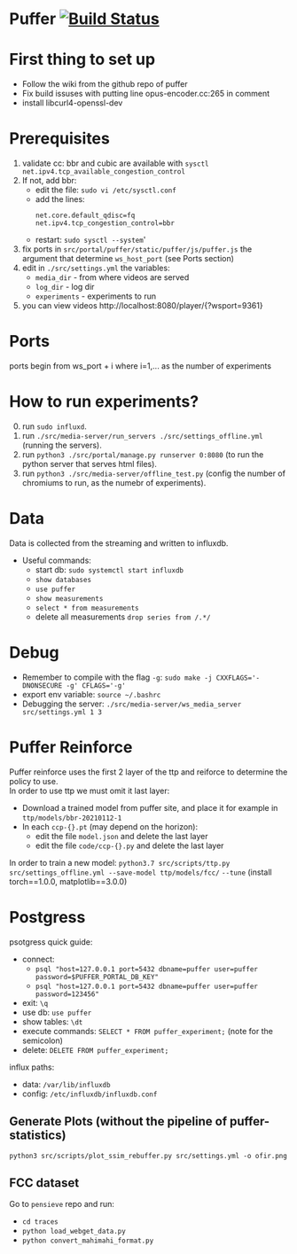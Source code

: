 # Puffer [![Build Status](https://travis-ci.org/StanfordSNR/puffer.svg?branch=master)](https://travis-ci.org/StanfordSNR/puffer)

# First thing to set up
- Follow the wiki from the github repo of puffer  
- Fix build issuses with putting line opus-encoder.cc:265 in comment  
- install libcurl4-openssl-dev

# Prerequisites
1. validate cc: bbr and cubic are available with `sysctl net.ipv4.tcp_available_congestion_control`
2. If not, add bbr:
    - edit the file: `sudo vi /etc/sysctl.conf`
    - add the lines:
        ```
        net.core.default_qdisc=fq
        net.ipv4.tcp_congestion_control=bbr
        ```
    - restart: `sudo sysctl --system`'
4. fix ports in `src/portal/puffer/static/puffer/js/puffer.js` the argument that determine `ws_host_port` (see Ports section)
5. edit in `./src/settings.yml` the variables:
    - `media_dir` - from where videos are served
    - `log_dir` - log dir
    - `experiments` - experiments to run
6. you can view videos http://localhost:8080/player/{?wsport=9361}

#  Ports
ports begin from ws_port + i where i=1,... as the number of experiments

# How to run experiments?
0. run `sudo influxd`.
1. run `./src/media-server/run_servers ./src/settings_offline.yml` (running the servers).
2. run `python3 ./src/portal/manage.py runserver 0:8080` (to run the python server that serves html files).
3. run `python3 ./src/media-server/offline_test.py` (config the number of chromiums to run, as the numebr of experiments).

# Data
Data is collected from the streaming and written to influxdb.  
- Useful commands:  
    - start db: `sudo systemctl start influxdb`  
    - `show databases`  
    - `use puffer`  
    - `show measurements`  
    - `select * from measurements` 
    - delete all measurements `drop series from /.*/` 

# Debug
- Remember to compile with the flag `-g`: `sudo make -j CXXFLAGS='-DNONSECURE -g' CFLAGS='-g'` 
- export env variable: `source ~/.bashrc`  
- Debugging the server: `./src/media-server/ws_media_server src/settings.yml 1 3`  

# Puffer Reinforce
Puffer reinforce uses the first 2 layer of the ttp and reiforce to determine the policy to use.  
In order to use ttp we must omit it last layer:  
- Download a trained model from puffer site, and place it for example in `ttp/models/bbr-20210112-1`  
- In each `ccp-{}.pt` (may depend on the horizon):  
    - edit the file `model.json` and delete the last layer  
    - edit the file `code/ccp-{}.py` and delete the last layer  

In order to train a new model: `python3.7 src/scripts/ttp.py src/settings_offline.yml --save-model ttp/models/fcc/` `--tune`
(install torch==1.0.0, matplotlib==3.0.0)

# Postgress
psotgress quick guide:
* connect: 
	- `psql "host=127.0.0.1 port=5432 dbname=puffer user=puffer password=$PUFFER_PORTAL_DB_KEY"`
	- `psql "host=127.0.0.1 port=5432 dbname=puffer user=puffer password=123456"`
* exit: `\q`
* use db: `use puffer`
* show tables: `\dt`
* execute commands: `SELECT * FROM puffer_experiment;` (note for the semicolon)
* delete: `DELETE FROM puffer_experiment;`


influx paths: 
* data: `/var/lib/influxdb`
* config: `/etc/influxdb/influxdb.conf`

## Generate Plots (without the pipeline of puffer-statistics)
`python3 src/scripts/plot_ssim_rebuffer.py src/settings.yml -o ofir.png`

## FCC dataset
Go to `pensieve` repo and run:
* `cd traces`
* `python load_webget_data.py`
* `python convert_mahimahi_format.py`